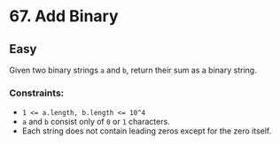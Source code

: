# 67. Add Binary

## Easy

Given two binary strings `a` and `b`, return their sum as a binary string.

### Constraints:

- `1 <= a.length, b.length <= 10^4`
- `a` and `b` consist only of `0` or `1` characters.
- Each string does not contain leading zeros except for the zero itself.
